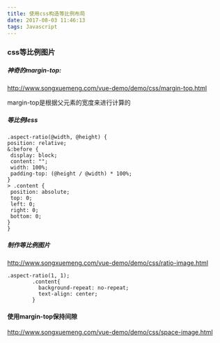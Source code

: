 ```yaml
---
title: 使用css构造等比例布局
date: 2017-08-03 11:46:13
tags: Javascript
---
```


### css等比例图片

##### 神奇的margin-top:

http://www.songxuemeng.com/vue-demo/demo/css/margin-top.html

margin-top是根据父元素的宽度来进行计算的

##### 等比例less
    .aspect-ratio(@width, @height) {
    position: relative;
    &:before {
     display: block;
     content: "";
     width: 100%;
     padding-top: (@height / @width) * 100%;
    }
    > .content {
     position: absolute;
     top: 0;
     left: 0;
     right: 0;
     bottom: 0;
    }
    }
##### 制作等比例图片

http://www.songxuemeng.com/vue-demo/demo/css/ratio-image.html

    .aspect-ratio(1, 1);
            .content{
              background-repeat: no-repeat;
              text-align: center;
            }

#### 使用margin-top保持间隙

http://www.songxuemeng.com/vue-demo/demo/css/space-image.html

